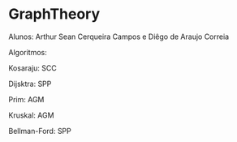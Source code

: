 # GraphTheory

Alunos: Arthur Sean Cerqueira Campos e Diêgo de Araujo Correia

Algoritmos:

Kosaraju: SCC

Dijsktra: SPP

Prim: AGM

Kruskal: AGM

Bellman-Ford: SPP
